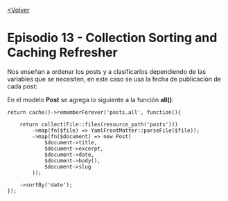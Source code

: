 [<Volver](README.pdf)

# Episodio 13 - Collection Sorting and Caching Refresher

Nos enseñan a ordenar los posts y a clasificarlos dependiendo de las variables que se necesiten, en este caso se usa la fecha de publicación de cada post:

En el modelo **Post** se agrega lo siguiente a la función **all()**:

    return cache()->rememberForever('posts.all', function(){

        return collect(File::files(resource_path('posts')))
            ->map(fn($file) => YamlFrontMatter::parseFile($file));
            ->map(fn($document) => new Post(
                $document->title,
                $document->excerpt,
                $document->date,
                $document->body(),
                $document->slug
            ));

        ->sortBy('date');
    });